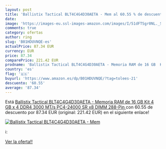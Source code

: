 ```yaml
---
layout: post
title: 'Ballistix Tactical BLT4C4G4D30AETA - Mem al 60.55 % de descuento'
date: 
image: 'https://images-eu.ssl-images-amazon.com/images/I/51dFTSgr0NL._SL200_.jpg'
comments: true
category: ofertas
author: ring
slug: 'B01HDUVNQE-es'
actualPrice: 87.34 EUR
currency: EUR
price: 87.34
comparePrice: 221.42 EUR
prodname: 'Ballistix Tactical BLT4C4G4D30AETA - Memoria RAM de 16 GB  Kit 4 GB x 4  DDR4  3000 MT/s  PC4-24000  SR x8  DIMM 288-Pin '
country: 'es'
flag: '🇪🇸'
buyurl: 'https://www.amazon.es/dp/B01HDUVNQE/?tag=tolees-21'
descuento: '60.55'
average: '87.34'
---
```


Está [Ballistix Tactical BLT4C4G4D30AETA - Memoria RAM de 16 GB  Kit 4 GB x 4  DDR4  3000 MT/s  PC4-24000  SR x8  DIMM 288-Pin ](https://www.amazon.es/dp/B01HDUVNQE/?tag=tolees-21) con 60.55 de descuento por 87.34 EUR (original: 221.42 EUR) en el siguiente enlace!

[![Ballistix Tactical BLT4C4G4D30AETA - Mem](https://images-eu.ssl-images-amazon.com/images/I/51dFTSgr0NL._SL200_.jpg)](https://www.amazon.es/dp/B01HDUVNQE/?tag=tolees-21)

ℹ️:


[Ver la oferta!!](https://www.amazon.es/dp/B01HDUVNQE/?tag=tolees-21)
